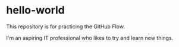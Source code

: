 # hello-world
This repository is for practicing the GitHub Flow.

I'm an aspiring IT professional who likes to try and learn new things.
